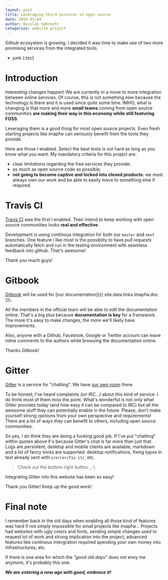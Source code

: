```yaml
---
layout: post
title: Leveraging third services in open source
date: 2016-03-04
author: Nicolas Sebrecht
categories: website project
---
```


Github ecosystem is growing. I decided it was time to make use of two more
promising services from the integrated tools.

<!-- more -->

* junk
{:toc}

# Introduction

Interesting changes happen! We are currently in a move to more integration
between online services. Of course, this is not something new because the
technology is there and it is used since quite some time. IMHO, what is changing
is that more and more **small teams** coming from open source communities **are
making their way in this economy while still featuring FOSS**.

Leveraging them is a good thing for most open source projects. Even fresh
starting projects like imapfw can seriously benefit from the tools they provide.

Here are those I enabled. Select the best tools is not hard as long as you know
what you want. My mandatory criteria for this project are:

* clear limitations regarding the free services they provide;
* as much as open source code as possible;
* **not going to become captive and locked into closed products**: we must
  always own our work and be able to easily move to something else if required.


# Travis CI

[Travis CI](https://travis-ci.org) was the first I enabled. Their intend to keep
working with open source communities looks **real and effective**.

Development is using continous integration for both our `master` and `next`
branches. One feature I like most is the possiblity to have *pull requests*
automatically fetch and run in the testing environment with seamless feedback
into github. That's awesome!

Thank you much guys!


# Gitbook

[Gitbook](https://www.gitbook.com/) will be used for [our documentation]({{
site.data.links.imapfw.doc }}).

All the members in the official team will be able to edit the documentation
online.  That's a big plus because **documentation is key** for a framework. The
more it's easy to make changes, the more we'll likely have improvements.

Also, anyone with a Github, Facebook, Google or Twitter account can leave inline
comments to the authors while browsing the documentation online.

Thanks Gitbook!

# Gitter

[Gitter](https://gitter.im) is a service for "chatting". We have [our own
room](https://gitter.im/OfflineIMAP/imapfw) there.

To be honest, I've heard complaints *(on IRC...)* about this kind of service. I
do think most of them miss the point. What's wonderful is not only what Gitter
provides today (and how easy it can be compared to IRC) but all the awesome
stuff they can potentially enable in the future. Please, don't make yourself
strong opinions from your own perspective and requirements! There are a lot of
ways they can benefit to others, including open source communities.

So yes, I do think they are doing a fucking good job. If I've put "chatting"
within quotes above it's because Gitter's chat is far more than just that. Logs
are persistent, desktop and mobile clients are available, markdown and a lot of
fancy tricks are supported: desktop notifications, fixing typos in text already
sent with `s/error/fix it/`, etc.

> Check out the bottom right button. ,-)

Integrating Gitter into this website has been so easy!

Thank you Gitter! Keep up the good work!


# Final note

I remember back in the old days when enabling all those kind of features was
hard if not simply impossible for small projects like imapfw...  Projects had
websites with ugly colors and fonts, sending simple changes used to request lot
of work and strong implication into the project, advanced features like
continous intergration required spending your own money into infrastructures,
etc.

If there is one area for which the *"good old days"* does not envy me anymore,
it's probably this one.

***We are entering a new age with good, embrace it!***
